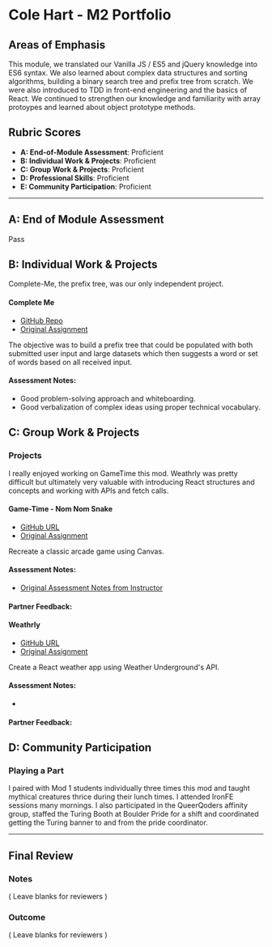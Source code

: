 # Cole Hart - M2 Portfolio

## Areas of Emphasis

This module, we translated our Vanilla JS / ES5 and jQuery knowledge into ES6 syntax. We also learned about complex data structures and sorting algorithms, building a binary search tree and prefix tree from scratch. We were also introduced to TDD in front-end engineering and the basics of React. We continued to strengthen our knowledge and familiarity with array protoypes and learned about object prototype methods.

## Rubric Scores

* **A: End-of-Module Assessment**: Proficient
* **B: Individual Work & Projects**: Proficient
* **C: Group Work & Projects**: Proficient
* **D: Professional Skills**: Proficient
* **E: Community Participation**: Proficient

-----------------------

## A: End of Module Assessment

Pass

## B: Individual Work & Projects

Complete-Me, the prefix tree, was our only independent project.

#### Complete Me

* [GitHub Repo](https://github.com/colehart/complete-me)
* [Original Assignment](http://frontend.turing.io/projects/complete-me.html)

The objective was to build a prefix tree that could be populated with both submitted user input and large datasets which then suggests a word or set of words based on all received input.


#### Assessment Notes:

- Good problem-solving approach and whiteboarding.
- Good verbalization of complex ideas using proper technical vocabulary.

## C: Group Work & Projects

### Projects

I really enjoyed working on GameTime this mod. Weathrly was pretty difficult but ultimately very valuable with introducing React structures and concepts and working with APIs and fetch calls.

#### Game-Time - Nom Nom Snake

* [GitHub URL](https://github.com/colehart/game-time)
* [Original Assignment](http://frontend.turing.io/projects/game-time.html)

Recreate a classic arcade game using Canvas.

#### Assessment Notes:

* [Original Assessment Notes from Instructor](https://github.com/turingschool/front-end-submissions-public/blob/master/1806/mod-2/game-time/kevins-cole.md)

#### Partner Feedback:




#### Weathrly

* [GitHub URL](https://github.com/colehart/weathrly)
* [Original Assignment](http://frontend.turing.io/projects/weathrly.html)

Create a React weather app using Weather Underground's API.

#### Assessment Notes:

- 


#### Partner Feedback:





## D: Community Participation

### Playing a Part

I paired with Mod 1 students individually three times this mod and taught mythical creatures thrice during their lunch times. I attended IronFE sessions many mornings. I also participated in the QueerQoders affinity group, staffed the Turing Booth at Boulder Pride for a shift and coordinated getting the Turing banner to and from the pride coordinator.

------------------

## Final Review

### Notes

( Leave blanks for reviewers )

### Outcome

( Leave blanks for reviewers )
